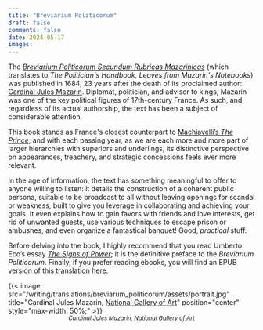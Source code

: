 ```yaml
---
title: "Breviarium Politicorum"
draft: false
comments: false
date: 2024-05-17
images:
---
```


The [*Breviarium Politicorum Secundum Rubricas Mazarinicas*](https://fr.wikipedia.org/wiki/Br%C3%A9viaire_des_politiciens) (which translates to *The Politician's Handbook, Leaves from Mazarin's Notebooks*) was published in 1684, 23 years after the death of its proclaimed author: [Cardinal Jules Mazarin](https://en.wikipedia.org/wiki/Cardinal_Mazarin). Diplomat, politician, and advisor to kings, Mazarin was one of the key political figures of 17th-century France. As such, and regardless of its actual authorship, the text has been a subject of considerable attention.

This book stands as France's closest counterpart to [Machiavelli’s *The Prince*](https://en.wikipedia.org/wiki/The_Prince), and with each passing year, as we are each more and more part of larger hierarchies with superiors and underlings, its distinctive perspective on appearances, treachery, and strategic concessions feels ever more relevant.

In the age of information, the text has something meaningful to offer to anyone willing to listen: it details the construction of a coherent public persona, suitable to be broadcast to all without leaving openings for scandal or weakness, built to give you leverage in collaborating and achieving your goals.
It even explains how to gain favors with friends and love interests, get rid of unwanted guests, use various techniques to escape prison or ambushes, and even organize a fantastical banquet! Good, *practical* stuff.

Before delving into the book, I highly recommend that you read Umberto Eco’s essay [*The Signs of Power*](/writing/translations/breviarum_politicorum/assets/signs_of_power); it is the definitive preface to the *Breviarium Politicorum*.
Finally, if you prefer reading ebooks, you will find an EPUB version of this translation [here](/writing/translations/breviarum_politicorum/assets/Mazarin_Breviarium_Politicorum.epub).

{{< image src="/writing/translations/breviarum_politicorum/assets/portrait.jpg" title="Cardinal Jules Mazarin, [National Gallery of Art](https://www.nga.gov/collection/art-object-page.110731.html#inscription)" position="center" style="max-width: 50%;" >}}
<small style="display: block; margin: 0 auto; text-align: center; font-style: italic;">
Cardinal Jules Mazarin, [National Gallery of Art](https://www.nga.gov/collection/art-object-page.110731.html)
</small>

<!--
TODO second translation:
* fully recheck translation manually
* improve on introuction?
  * introducing a better final hook?
  * mentionning the fact that it has applications to love and friendships
  * the public personna
-->

<!--
Latex/paper edition:
content:
letrine at the beginning of each chapter
title in small caps
page break at the beginning of each chapter
sections and index for ease of use
font imitating original?

use his signature somewhere?
https://commons.wikimedia.org/wiki/File:Signature_Cardinal_Mazarin.png

cover:
[gallimar](https://www.grapheine.com/en/history-of-graphic-design/history-of-book-covers-4) style minimalistic cover (no illustration or just the shape of a cardinal's hat (but mazarin used to go with a minimalistic hat))
*but* writen in white (or cream, but not goldish, to avoid it getting yellow with time) on a cardinal red background (making it pop)

https://en.wikipedia.org/wiki/%C3%89minence_grise#/media/File:G%C3%A9r%C3%B4me_Eminence_grise_1873.jpg
-->

<!--
Why translate?
wanted to share the text to an english speaker but very few sources on the text, and none freely available
also, an exercice in seeing if LLMs can help us peer ino the past, into language we ourselves canno read

https://acoup.blog/2024/05/17/collections-on-the-reign-of-alexander-iii-of-macedon-the-great/#:~:text=This%20side%20of,siege%20at%20universities.
-->